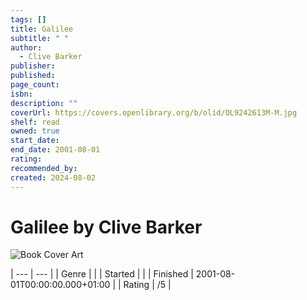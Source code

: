 ```yaml
---
tags: []
title: Galilee
subtitle: " "
author:
  - Clive Barker
publisher: 
published: 
page_count: 
isbn: 
description: ""
coverUrl: https://covers.openlibrary.org/b/olid/OL9242613M-M.jpg
shelf: read
owned: true
start_date: 
end_date: 2001-08-01
rating: 
recommended_by: 
created: 2024-08-02
---
```


# Galilee by Clive Barker

![Book Cover Art](https://covers.openlibrary.org/b/olid/OL9242613M-M.jpg)


| --- | --- |
| Genre |  |
| Started |  |
| Finished | 2001-08-01T00:00:00.000+01:00 |
| Rating | /5 |

